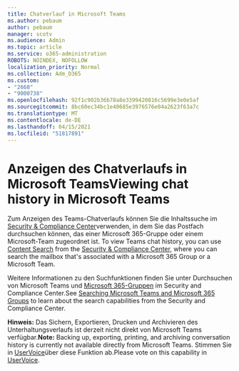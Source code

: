 ```yaml
---
title: Chatverlauf in Microsoft Teams
ms.author: pebaum
author: pebaum
manager: scotv
ms.audience: Admin
ms.topic: article
ms.service: o365-administration
ROBOTS: NOINDEX, NOFOLLOW
localization_priority: Normal
ms.collection: Adm_O365
ms.custom:
- "2668"
- "9000738"
ms.openlocfilehash: 92f1c902b36b78a8e3399420816c5699e3e0e5af
ms.sourcegitcommit: 8bc60ec34bc1e40685e3976576e04a2623f63a7c
ms.translationtype: MT
ms.contentlocale: de-DE
ms.lasthandoff: 04/15/2021
ms.locfileid: "51817891"
---
```

# <a name="viewing-chat-history-in-microsoft-teams"></a><span data-ttu-id="a34aa-102">Anzeigen des Chatverlaufs in Microsoft Teams</span><span class="sxs-lookup"><span data-stu-id="a34aa-102">Viewing chat history in Microsoft Teams</span></span>

<span data-ttu-id="a34aa-103">Zum Anzeigen des Teams-Chatverlaufs können Sie die Inhaltssuche im [Security & Compliance Center](https://sip.protection.office.com/insightdashboard)verwenden, in dem Sie das Postfach durchsuchen können, das einer Microsoft 365-Gruppe oder einem Microsoft-Team zugeordnet ist. [](https://sip.protection.office.com/contentsearchbeta?ContentOnly=1)</span><span class="sxs-lookup"><span data-stu-id="a34aa-103">To view Teams chat history, you can use [Content Search](https://sip.protection.office.com/contentsearchbeta?ContentOnly=1) from the [Security & Compliance Center](https://sip.protection.office.com/insightdashboard), where you can search the mailbox that's associated with a Microsoft 365 Group or a Microsoft Team.</span></span> 

<span data-ttu-id="a34aa-104">Weitere Informationen zu den Suchfunktionen finden Sie unter Durchsuchen von Microsoft Teams und [Microsoft 365-Gruppen](https://docs.microsoft.com/microsoft-365/compliance/content-search) im Security and Compliance Center.</span><span class="sxs-lookup"><span data-stu-id="a34aa-104">See [Searching Microsoft Teams and Microsoft 365 Groups](https://docs.microsoft.com/microsoft-365/compliance/content-search) to learn about the search capabilities from the Security and Compliance Center.</span></span> 

<span data-ttu-id="a34aa-105">**Hinweis:** Das Sichern, Exportieren, Drucken und Archivieren des Unterhaltungsverlaufs ist derzeit nicht direkt von Microsoft Teams verfügbar.</span><span class="sxs-lookup"><span data-stu-id="a34aa-105">**Note:** Backing up, exporting, printing, and archiving conversation history is currently not available directly from Microsoft Teams.</span></span> <span data-ttu-id="a34aa-106">Stimmen Sie in [UserVoice](https://microsoftteams.uservoice.com/forums/555103-public/suggestions/16982542-backup-export-printing-archive-options?page=2&per_page=20)über diese Funktion ab.</span><span class="sxs-lookup"><span data-stu-id="a34aa-106">Please vote on this capability in [UserVoice](https://microsoftteams.uservoice.com/forums/555103-public/suggestions/16982542-backup-export-printing-archive-options?page=2&per_page=20).</span></span> 